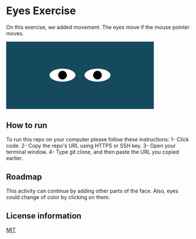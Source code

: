 # Eyes Exercise

On this exercise, we added movement. The eyes move if the mouse pointer moves.

<img src= "eyes.png" width= '400'/>

## How to run
To run this repo on your computer please follow these instructions:
1- Click code.
2- Copy the repo's URL using HTTPS or SSH key.
3- Open your terminal window.
4- Type git clone, and then paste the URL you copied earlier.

## Roadmap
This activity can continue by adding other parts of the face. Also, eyes could change of color by clicking on them.

## License information
<a href = "LICENSE">MIT<a>
